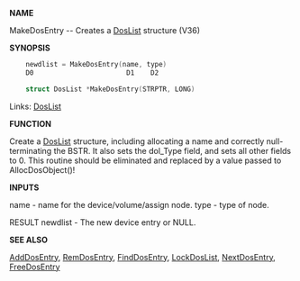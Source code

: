 
**NAME**

MakeDosEntry -- Creates a [DosList](_0078) structure (V36)

**SYNOPSIS**

```c
    newdlist = MakeDosEntry(name, type)
    D0                       D1    D2

    struct DosList *MakeDosEntry(STRPTR, LONG)

```
Links: [DosList](_0078) 

**FUNCTION**

Create a [DosList](_0078) structure, including allocating a name and correctly
null-terminating the BSTR.  It also sets the dol_Type field, and sets
all other fields to 0.  This routine should be eliminated and replaced
by a value passed to AllocDosObject()!

**INPUTS**

name - name for the device/volume/assign node.
type - type of node.

RESULT
newdlist - The new device entry or NULL.

**SEE ALSO**

[AddDosEntry](AddDosEntry), [RemDosEntry](RemDosEntry), [FindDosEntry](FindDosEntry), [LockDosList](LockDosList),
[NextDosEntry](NextDosEntry), [FreeDosEntry](FreeDosEntry)
